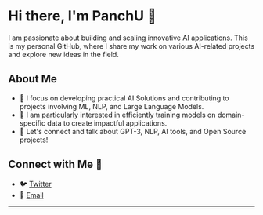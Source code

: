 # Hi there, I'm PanchU 👋

I am passionate about building and scaling innovative AI applications. This is my personal GitHub, where I share my work on various AI-related projects and explore new ideas in the field.

## About Me
- 🔭 I focus on developing practical AI Solutions and contributing to projects involving ML, NLP, and Large Language Models.
- 🌱 I am particularly interested in efficiently training models on domain-specific data to create impactful applications.
- 💬 Let's connect and talk about GPT-3, NLP, AI tools, and Open Source projects!

## Connect with Me 🤝
- 🐦 [Twitter](https://twitter.com/panchananyadav5)
- 📩 [Email](panchananefs@gmail.com)

---
